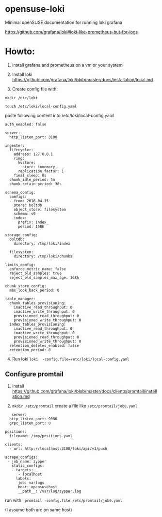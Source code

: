 # opensuse-loki

Minimal openSUSE documentation for running loki grafana

https://github.com/grafana/loki#loki-like-prometheus-but-for-logs


# Howto:

1) install grafana and prometheus on a vm  or your system


2) Install loki https://github.com/grafana/loki/blob/master/docs/installation/local.md

3) Create config file with:

`mkdir /etc/loki`

`touch /etc/loki/local-config.yaml`

paste following content into /etc/loki/local-config.yaml
```
auth_enabled: false

server:
  http_listen_port: 3100

ingester:
  lifecycler:
    address: 127.0.0.1
    ring:
      kvstore:
        store: inmemory
      replication_factor: 1
    final_sleep: 0s
  chunk_idle_period: 5m
  chunk_retain_period: 30s

schema_config:
  configs:
  - from: 2018-04-15
    store: boltdb
    object_store: filesystem
    schema: v9
    index:
      prefix: index_
      period: 168h

storage_config:
  boltdb:
    directory: /tmp/loki/index

  filesystem:
    directory: /tmp/loki/chunks

limits_config:
  enforce_metric_name: false
  reject_old_samples: true
  reject_old_samples_max_age: 168h

chunk_store_config:
  max_look_back_period: 0

table_manager:
  chunk_tables_provisioning:
    inactive_read_throughput: 0
    inactive_write_throughput: 0
    provisioned_read_throughput: 0
    provisioned_write_throughput: 0
  index_tables_provisioning:
    inactive_read_throughput: 0
    inactive_write_throughput: 0
    provisioned_read_throughput: 0
    provisioned_write_throughput: 0
  retention_deletes_enabled: false
  retention_period: 0
```


4) Run loki
`loki  -config.file=/etc/loki/local-config.yaml`


## Configure promtail

1) install https://github.com/grafana/loki/blob/master/docs/clients/promtail/installation.md


2) `mkdir /etc/promtail`
   create a file like `/etc/promtail/job0.yaml`
```
   server:
  http_listen_port: 9080
  grpc_listen_port: 0

positions:
  filename: /tmp/positions.yaml

clients:
  - url: http://localhost:3100/loki/api/v1/push

scrape_configs:
 - job_name: zypper
   static_configs:
   - targets:
      - localhost
     labels:
      job: varlogs
      host: opensusehost
      __path__: /var/log/zypper.log
```

run with ` promtail -config.file /etc/promtail/job0.yaml`

(I assume both are on same host)


